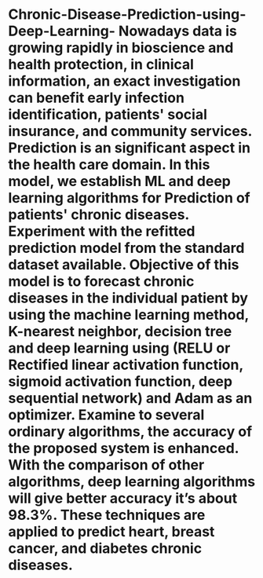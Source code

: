 # Chronic-Disease-Prediction-using-Deep-Learning- Nowadays data is growing rapidly in bioscience and health protection, in clinical information, an exact investigation can benefit early infection identification, patients' social insurance, and community services. Prediction is an significant aspect in the health care domain. In this model, we establish ML and deep learning algorithms for Prediction of patients' chronic diseases. Experiment with the refitted prediction model from the standard dataset available. Objective of this model is to forecast chronic diseases in the individual patient by using the machine learning method, K-nearest neighbor, decision tree and deep learning using (RELU or Rectified linear activation function, sigmoid activation function, deep sequential network) and Adam as an optimizer. Examine to several ordinary algorithms, the accuracy of the proposed system is enhanced. With the comparison of other algorithms, deep learning algorithms will give better accuracy it’s about 98.3%. These techniques are applied to predict heart, breast cancer, and diabetes chronic diseases.  
